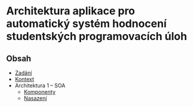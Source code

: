 # Architektura aplikace pro automatický systém hodnocení studentských programovacích úloh

## Obsah

- [Zadání](zadani.md)
- [Kontext](kontext.md)
- Architektura 1 – SOA
  - [Komponenty](architektura1_SOA/komponenty.md)
  - [Nasazení](architektura1_SOA/nasazeni.md)
